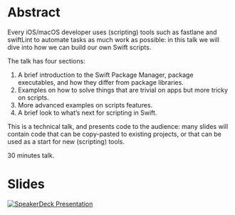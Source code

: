 # Abstract
Every iOS/macOS developer uses (scripting) tools such as fastlane and swiftLint to automate tasks as much work as possible: 
in this talk we will dive into how we can build our own Swift scripts.

The talk has four sections: 

1. A brief introduction to the Swift Package Manager, package executables, and how they differ from package libraries.
2. Examples on how to solve things that are trivial on apps but more tricky on scripts.
3. More advanced examples on scripts features.
4. A brief look to what’s next for scripting in Swift.

This is a technical talk, and presents code to the audience:
many slides will contain code that can be copy-pasted to existing projects, or that can be used as a start for new (scripting) tools.

30 minutes talk.

# Slides
[![SpeakerDeck Presentation](https://speakerd.s3.amazonaws.com/presentations/0133d98d4d9246e9808fa5dae8ce724c/slide_0.jpg?520397)](https://speakerdeck.com/zntfdr/whats-new-in-swift-5-dot-1)
